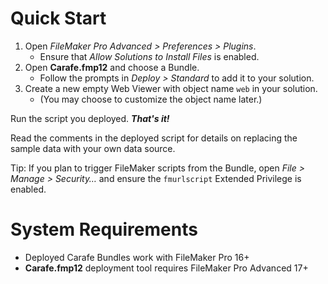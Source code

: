 # Quick Start

1. Open _FileMaker Pro Advanced > Preferences > Plugins_.
    * Ensure that _Allow Solutions to Install Files_ is enabled.
1. Open **Carafe.fmp12** and choose a Bundle.
    * Follow the prompts in _Deploy > Standard_ to add it to your solution.
1. Create a new empty Web Viewer with object name `web` in your solution.
    * (You may choose to customize the object name later.)

 Run the script you deployed. _**That's it!**_

Read the comments in the deployed script for details on replacing the sample data with your own data source.

Tip: If you plan to trigger FileMaker scripts from the Bundle, open _File > Manage > Security…_ and ensure the `fmurlscript` Extended Privilege is enabled.

# System Requirements

* Deployed Carafe Bundles work with FileMaker Pro 16+
* **Carafe.fmp12** deployment tool requires FileMaker Pro Advanced 17+


